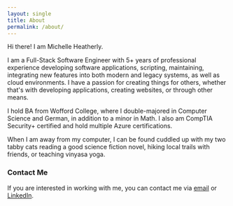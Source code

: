```yaml
---
layout: single
title: About
permalink: /about/
---
```


Hi there! I am Michelle Heatherly.

I am a Full-Stack Software Engineer with 5+ years of professional experience developing software applications, scripting, maintaining, integrating new features into both modern and legacy systems, as well as cloud environments. I have a passion for creating things for others, whether that's with developing applications, creating websites, or through other means.

I hold BA from Wofford College, where I double-majored in Computer Science and German, in addition to a minor in Math. I also am CompTIA Security+ certified and hold multiple Azure certifications.

When I am away from my computer, I can be found cuddled up with my two tabby cats reading a good science fiction novel, hiking local trails with friends, or teaching vinyasa yoga.

### Contact Me

If you are interested in working with me, you can contact me via [email](mailto:michelleheatherly218@outlook.com) or [LinkedIn](https://www.linkedin.com/in/rachael-michelle-heatherly/).
